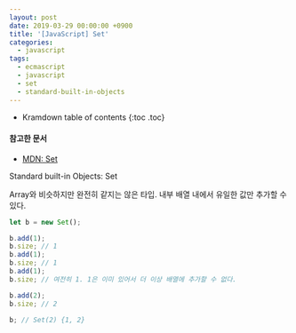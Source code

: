 ```yaml
---
layout: post
date: 2019-03-29 00:00:00 +0900
title: '[JavaScript] Set'
categories:
  - javascript
tags:
  - ecmascript
  - javascript
  - set
  - standard-built-in-objects
---
```


* Kramdown table of contents
{:toc .toc}

#### 참고한 문서

- [MDN: Set](https://developer.mozilla.org/en-US/docs/Web/JavaScript/Reference/Global_Objects/Set)

Standard built-in Objects: Set

Array와 비슷하지만 완전히 같지는 않은 타입. 내부 배열 내에서 유일한 값만 추가할 수 있다.

```js
let b = new Set();

b.add(1);
b.size; // 1
b.add(1);
b.size; // 1
b.add(1);
b.size; // 여전히 1. 1은 이미 있어서 더 이상 배열에 추가할 수 없다.

b.add(2);
b.size; // 2

b; // Set(2) {1, 2}
```
